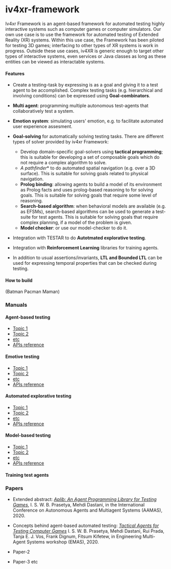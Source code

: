 # iv4xr-framework

Iv4xr Framework is an agent-based framework for automated testing highly interactive systems such as computer games or computer simulators. Our own use case is to use the framework for automated testing of Extended Reality (XR) systems. Within this use case, the Framework has been piloted for testing 3D games; interfacing to other types of XR systems is work in progress. Outside these use cases, iv4XR is generic enough to target other types of interactive systems, even services or Java classes as long as these entities can be viewed as interactable systems.

#### Features

  * Create a testing-task by expressing is as a goal and giving it to a test agent to be accomplished. Complex testing tasks (e.g. hierarchical and involving conditions) can be expressed using **Goal-combinators**.

  * **Multi agent**: programming multiple autonomous test-agents that collaboratively test a system.

  * **Emotion system**: simulating users' emotion, e.g. to facilitate automated user experience assesment.

  * **Goal-solving** for automatically solving testing tasks. There are different types of solver provided by iv4xr Framework:

    * Develop domain-specific goal-solvers using **tactical programming**; this is suitable for developing a set of composable goals which do not require a complex algorithm to solve.
    * **A* pathfinder** to do automated spatial navigation (e.g. over a 3D surface). This is suitable for solving goals related to physical navigation.
    * **Prolog binding**: allowing agents to build a model of its environment as Prolog facts and uses prolog-based reasoning to for solving goals. This is suitable for solving goals that require some level of reasoning.
    * **Search-based algorithm**: when behavioral models are available (e.g. as EFSMs), search-based algorithms can be used to generate a test-suite for test agents. This is suitable for solving goals that require complex planning, if a model of the problem is given.
    * **Model checker**: or use our model-checker to do it.

  * Integration with TESTAR to do **Autotmated explorative testing**.
  * Integration with **Reinforcement Learning** libraries for training agents.    
  * In addition to usual assertions/invariants, **LTL and Bounded LTL** can be used for expressing temporal properties that can be checked during testing.

#### How to build

(Batman Pacman Maman)

### Manuals


#### Agent-based testing

   * [Topic 1](link)
   * [Topic 2](link)
   * [etc](link)
   * [APIs reference](link)

#### Emotive testing

   * [Topic 1](link)
   * [Topic 2](link)
   * [etc](link)
   * [APIs reference](link)

#### Automated explorative testing

* [Topic 1](link)
* [Topic 2](link)
* [etc](link)
* [APIs reference](link)

#### Model-based testing

* [Topic 1](link)
* [Topic 2](link)
* [etc](link)
* [APIs reference](link)

#### Training test agents


### Papers

  * Extended abstract: [_Aplib: An Agent Programming Library for Testing Games_](http://ifaamas.org/Proceedings/aamas2020/pdfs/p1972.pdf), I. S. W. B. Prasetya,  Mehdi Dastani, in the International Conference on Autonomous Agents and Multiagent Systems (AAMAS), 2020.

  * Concepts behind agent-based automated testing:
    [_Tactical Agents for Testing Computer Games_](https://emas2020.in.tu-clausthal.de/files/emas/papers-h/EMAS2020_paper_6.pdf)
  I. S. W. B. Prasetya, Mehdi Dastani, Rui Prada, Tanja E. J. Vos, Frank Dignum, Fitsum Kifetew,
  in Engineering Multi-Agent Systems workshop (EMAS), 2020.

  * Paper-2
  * Paper-3 etc
